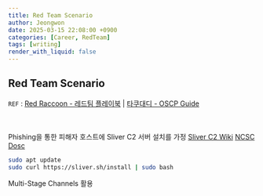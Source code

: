 ```yaml
---
title: Red Team Scenario
author: Jeongwon
date: 2025-03-15 22:08:00 +0900
categories: [Career, RedTeam]
tags: [writing]
render_with_liquid: false
---
```

## Red Team Scenario
`REF` : [Red Raccoon - 레드팀 플레이북](https://www.xn--hy1b43d247a.com/basic-redteam/overview)  | [타쿠대디 - OSCP Guide](https://takudaddy.tistory.com/439#T3)
<br><br><br>

Phishing을 통한 피해자 호스트에 Sliver C2 서버 설치를 가정
[Sliver C2 Wiki](https://sliver.sh/docs?name=Getting+Started)
[NCSC Dosc](https://www.ncsc.gov.uk/files/Advisory-further-TTPs-associated-with-SVR-cyber-actors.pdf)

```bash
sudo apt update
sudo curl https://sliver.sh/install | sudo bash
```

Multi-Stage Channels 활용






